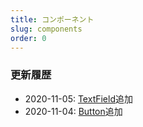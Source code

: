 ```yaml
---
title: コンポーネント
slug: components
order: 0
---
```


### 更新履歴
- 2020-11-05: [TextField](/components/text_field)追加
- 2020-11-04: [Button](/components/button)追加
